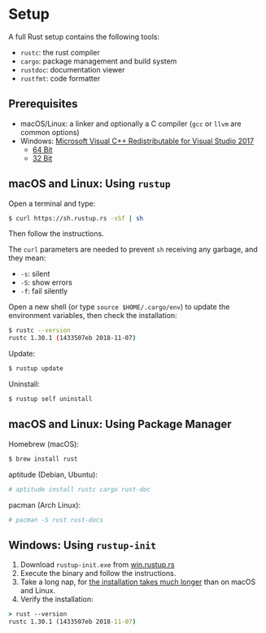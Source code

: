 # Setup

A full Rust setup contains the following tools:

- `rustc`: the rust compiler
- `cargo`: package management and build system
- `rustdoc`: documentation viewer
- `rustfmt`: code formatter

## Prerequisites

- macOS/Linux: a linker and optionally a C compiler (`gcc` or `llvm` are common options)
- Windows: [Microsoft Visual C++ Redistributable for Visual Studio 2017](https://www.visualstudio.com/downloads)
	- [64 Bit](https://aka.ms/vs/15/release/VC_redist.x64.exe)
	- [32 Bit](https://aka.ms/vs/15/release/VC_redist.x86.exe)

## macOS and Linux: Using `rustup`

Open a terminal and type:

```bash
$ curl https://sh.rustup.rs -sSf | sh 
```

Then follow the instructions.

The `curl` parameters are needed to prevent `sh` receiving any garbage, and they mean:

- `-s`: silent
- `-S`: show errors
- `-f`: fail silently

Open a new shell (or type `source $HOME/.cargo/env`) to update the environment
variables, then check the installation:

```bash
$ rustc --version
rustc 1.30.1 (1433507eb 2018-11-07)
```

Update:

```bash
$ rustup update
```

Uninstall:

```bash
$ rustup self uninstall
```

## macOS and Linux: Using Package Manager

Homebrew (macOS):

```bash
$ brew install rust
```

aptitude (Debian, Ubuntu):

```bash
# aptitude install rustc cargo rust-doc
```

pacman (Arch Linux):

```bash
# pacman -S rust rust-docs
```

## Windows: Using `rustup-init`

1. Download `rustup-init.exe` from [win.rustup.rs](https://win.rustup.rs/)
2. Execute the binary and follow the instructions.
3. Take a long nap, for [the installation takes much longer](https://github.com/rust-lang/rustup.rs/issues/763) than on macOS and Linux.
4. Verify the installation:

```cmd
> rust --version
rustc 1.30.1 (1433507eb 2018-11-07)
```
